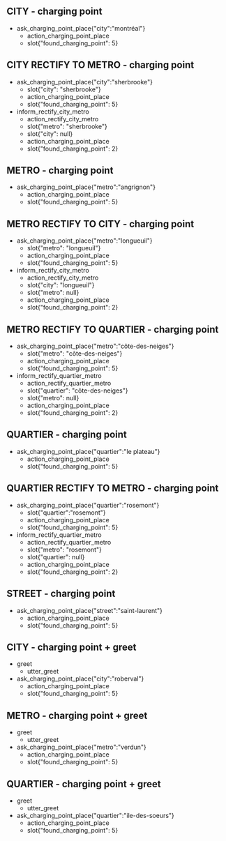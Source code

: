 ## CITY - charging point
* ask_charging_point_place{"city":"montréal"}
  - action_charging_point_place
  - slot{"found_charging_point": 5}

## CITY RECTIFY TO METRO - charging point
* ask_charging_point_place{"city":"sherbrooke"}
  - slot{"city": "sherbrooke"}
  - action_charging_point_place
  - slot{"found_charging_point": 5}
* inform_rectify_city_metro
  - action_rectify_city_metro
  - slot{"metro": "sherbrooke"}
  - slot{"city": null}
  - action_charging_point_place 
  - slot{"found_charging_point": 2}

## METRO - charging point
* ask_charging_point_place{"metro":"angrignon"}
  - action_charging_point_place
  - slot{"found_charging_point": 5}

## METRO RECTIFY TO CITY - charging point
* ask_charging_point_place{"metro":"longueuil"}
  - slot{"metro": "longueuil"}
  - action_charging_point_place
  - slot{"found_charging_point": 5}
* inform_rectify_city_metro
  - action_rectify_city_metro
  - slot{"city": "longueuil"}
  - slot{"metro": null}
  - action_charging_point_place 
  - slot{"found_charging_point": 2}

## METRO RECTIFY TO QUARTIER - charging point ##
* ask_charging_point_place{"metro":"côte-des-neiges"}
  - slot{"metro": "côte-des-neiges"}
  - action_charging_point_place
  - slot{"found_charging_point": 5}
* inform_rectify_quartier_metro
  - action_rectify_quartier_metro
  - slot{"quartier": "côte-des-neiges"}
  - slot{"metro": null}
  - action_charging_point_place 
  - slot{"found_charging_point": 2}

## QUARTIER - charging point
* ask_charging_point_place{"quartier":"le plateau"}
  - action_charging_point_place
  - slot{"found_charging_point": 5}

## QUARTIER RECTIFY TO METRO - charging point
* ask_charging_point_place{"quartier":"rosemont"}
  - slot{"quartier":"rosemont"}
  - action_charging_point_place
  - slot{"found_charging_point": 5}
* inform_rectify_quartier_metro
  - action_rectify_quartier_metro
  - slot{"metro": "rosemont"}
  - slot{"quartier": null}
  - action_charging_point_place 
  - slot{"found_charging_point": 2}

## STREET - charging point
* ask_charging_point_place{"street":"saint-laurent"}
  - action_charging_point_place
  - slot{"found_charging_point": 5}


## CITY - charging point + greet
* greet
  - utter_greet
* ask_charging_point_place{"city":"roberval"}
  - action_charging_point_place
  - slot{"found_charging_point": 5}

## METRO - charging point + greet
* greet
  - utter_greet
* ask_charging_point_place{"metro":"verdun"}
  - action_charging_point_place
  - slot{"found_charging_point": 5}

## QUARTIER - charging point + greet
* greet
  - utter_greet
* ask_charging_point_place{"quartier":"ile-des-soeurs"}
  - action_charging_point_place
  - slot{"found_charging_point": 5}
